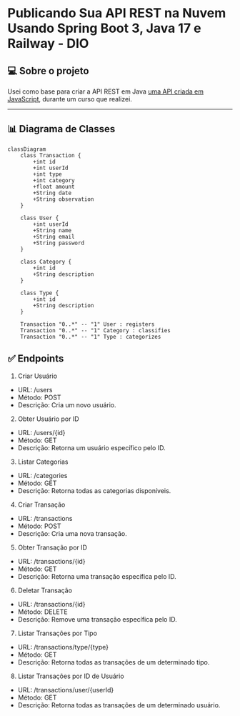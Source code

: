 # Publicando Sua API REST na Nuvem Usando Spring Boot 3, Java 17 e Railway - DIO

## 💻 Sobre o projeto

Usei como base para criar a API REST em Java [uma API criada em JavaScript](https://github.com/GessycaBorges/api-dindin), durante um curso que realizei.

---
## 📊 Diagrama de Classes

```mermaid
classDiagram
    class Transaction {
        +int id
        +int userId
        +int type
        +int category
        +float amount
        +String date
        +String observation
    }

    class User {
        +int userId
        +String name
        +String email
        +String password
    }

    class Category {
        +int id
        +String description
    }

    class Type {
        +int id
        +String description
    }

    Transaction "0..*" -- "1" User : registers
    Transaction "0..*" -- "1" Category : classifies
    Transaction "0..*" -- "1" Type : categorizes

```

## ✅ Endpoints

1. Criar Usuário
- URL: /users
- Método: POST
- Descrição: Cria um novo usuário.

2. Obter Usuário por ID
- URL: /users/{id}
- Método: GET
- Descrição: Retorna um usuário específico pelo ID.

3. Listar Categorias
- URL: /categories
- Método: GET
- Descrição: Retorna todas as categorias disponíveis.

4. Criar Transação
- URL: /transactions
- Método: POST
- Descrição: Cria uma nova transação.

5. Obter Transação por ID
- URL: /transactions/{id}
- Método: GET
- Descrição: Retorna uma transação específica pelo ID.

6. Deletar Transação
- URL: /transactions/{id}
- Método: DELETE
- Descrição: Remove uma transação específica pelo ID.

7. Listar Transações por Tipo
- URL: /transactions/type/{type}
- Método: GET
- Descrição: Retorna todas as transações de um determinado tipo.

8. Listar Transações por ID de Usuário
- URL: /transactions/user/{userId}
- Método: GET
- Descrição: Retorna todas as transações de um determinado usuário.
